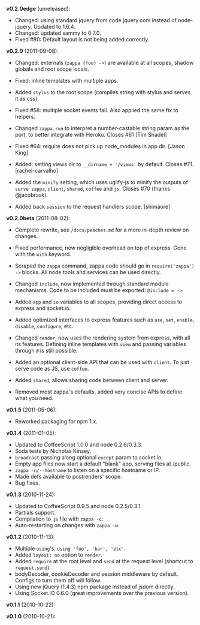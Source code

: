 **v0.2.0edge** (unreleased):

  - Changed: using standard jquery from code.jquery.com instead of node-jquery. Updated to 1.6.4.
  - Changed: updated sammy to 0.7.0.
  - Fixed #80: Default layout is not being added correctly.

**v0.2.0** (2011-09-08):

  - Changed: externals (`zappa {foo} ->`) are available at all scopes, shadow globals and root scope locals.
  
  - Fixed: inline templates with multiple apps.
  
  - Added `stylus` to the root scope (compiles string with stylus and serves it as css).
  
  - Fixed #58: multiple socket events fail. Also applied the same fix to helpers.
  
  - Changed `zappa.run` to interpret a number-castable string param as the port, to better integrate with Heroku. Closes #61 [Tim Shadel]
  
  - Fixed #64: require does not pick up node_modules in app dir. [Jason King]
  
  - Added: setting views dir to `__dirname + '/views'` by default. Closes #71. [rachel-carvalho]
  
  - Added the `minify` setting, which uses uglify-js to minify the outputs of `serve zappa`, `client`, `shared`, `coffee` and `js`. Closes #70 (thanks @jacobrask).
  
  - Added back `session` to the request handlers scope. [shimaore]

**v0.2.0beta** (2011-08-02):

  - Complete rewrite, see `/docs/peaches.md` for a more in-depth review on changes.
  
  - Fixed performance, now negligible overhead on top of express. Gone with the `with` keyword.

  - Scraped the `zappa` command, zappa code should go in `require('zappa') ->` blocks. All node tools and services can be used directly.

  - Changed `include`, now implemented through standard module mechanisms. Code to be included must be exported: `@include = ->`.

  - Added `app` and `io` variables to all scopes, providing direct access to express and socket.io.
  
  - Added optimized interfaces to express features such as `use`, `set`, `enable`, `disable`, `configure`, etc.
    
  - Changed `render`, now uses the rendering system from express, with all its features. Defining inline templates with `view` and passing variables through `@` is still possible.
    
  - Added an optional client-side API that can be used with `client`. To just serve code as JS, use `coffee`.
  
  - Added `shared`, allows sharing code between client and server.
  
  - Removed most zappa's defaults, added very concise APIs to define what you need.

**v0.1.5** (2011-05-06):

  - Reworked packaging for npm 1.x.

**v0.1.4** (2011-01-05):

  - Updated to CoffeeScript 1.0.0 and node 0.2.6/0.3.3.
  - Soda tests by Nicholas Kinsey.
  - `broadcast` passing along optional `except` param to socket.io.
  - Empty app files now start a default "blank" app, serving files at /public.
  - `zappa -n/--hostname` to listen on a specific hostname or IP.
  - Made defs available to postrenders' scope.
  - Bug fixes.

**v0.1.3** (2010-11-24):

  - Updated to CoffeeScript 0.9.5 and node 0.2.5/0.3.1.
  - Partials support.
  - Compilation to .js file with `zappa -c`.
  - Auto-restarting on changes with `zappa -w`.

**v0.1.2** (2010-11-13):

  - Multiple `using`'s: `using 'foo', 'bar', 'etc'`.
  - Added `layout: no` option to `render`.
  - Added `require` at the root level and `send` at the request level (shortcut to `request.send`).
  - bodyDecoder, cookieDecoder and session middleware by default. Configs to turn them off will follow.
  - Using new jQuery (1.4.3) npm package instead of jsdom directly.
  - Using Socket.IO 0.6.0 (great improvements over the previous version).

**v0.1.1** (2010-10-22):

**v0.1.0** (2010-10-21):
